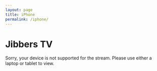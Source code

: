 ```yaml
---
layout: page
title: iPhone
permalink: /iphone/
---
```


# Jibbers TV

Sorry, your device is not supported for the stream. Please use either a laptop or tablet to view.

